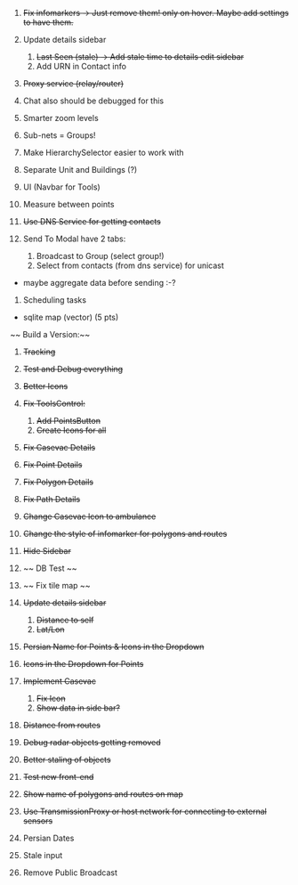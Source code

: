 1. ~~Fix infomarkers -> Just remove them! only on hover. Maybe add settings to have them.~~
1. Update details sidebar
   1. ~~Last Seen (stale) -> Add stale time to details edit sidebar~~
   1. Add URN in Contact info
1. ~~Proxy service (relay/router)~~
1. Chat also should be debugged for this
1. Smarter zoom levels

1. Sub-nets = Groups!

1. Make HierarchySelector easier to work with
1. Separate Unit and Buildings (?)
1. UI (Navbar for Tools)
1. Measure between points

1. ~~Use DNS Service for getting contacts~~

1. Send To Modal have 2 tabs:

   1. Broadcast to Group (select group!)
   1. Select from contacts (from dns service) for unicast

- maybe aggregate data before sending :-?

1. Scheduling tasks

- sqlite map (vector) (5 pts)

~~ Build a Version:~~

1. ~~Tracking~~
1. ~~Test and Debug everything~~
1. ~~Better Icons~~

1. ~~Fix ToolsControl:~~

   1. ~~Add PointsButton~~
   1. ~~Create Icons for all~~

1. ~~Fix Casevac Details~~
1. ~~Fix Point Details~~
1. ~~Fix Polygon Details~~
1. ~~Fix Path Details~~

1. ~~Change Casevac Icon to ambulance~~
1. ~~Change the style of infomarker for polygons and routes~~

1. ~~Hide Sidebar~~

1. ~~ DB Test ~~
1. ~~ Fix tile map ~~
1. ~~Update details sidebar~~
   1. ~~Distance to self~~
   1. ~~Lat/Lon~~
1. ~~Persian Name for Points & Icons in the Dropdown~~
1. ~~Icons in the Dropdown for Points~~
1. ~~Implement Casevac~~

   1. ~~Fix Icon~~
   1. ~~Show data in side bar?~~

1. ~~Distance from routes~~
1. ~~Debug radar objects getting removed~~
1. ~~Better staling of objects~~
1. ~~Test new front-end~~
1. ~~Show name of polygons and routes on map~~

1. ~~Use TransmissionProxy or host network for connecting to external sensors~~

1. Persian Dates
1. Stale input
1. Remove Public Broadcast
